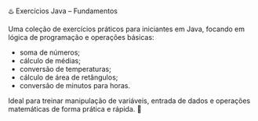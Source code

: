 ♨️ Exercícios Java – Fundamentos

Uma coleção de exercícios práticos para iniciantes em Java, focando em lógica de programação e operações básicas: 
- soma de números; 
- cálculo de médias;
- conversão de temperaturas;
- cálculo de área de retângulos;
- conversão de minutos para horas.

Ideal para treinar manipulação de variáveis, entrada de dados e operações matemáticas de forma prática e rápida. 🚀
